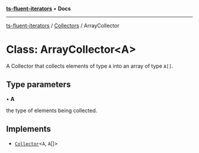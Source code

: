 [**ts-fluent-iterators**](../../../README.md) • **Docs**

---

[ts-fluent-iterators](../../../README.md) / [Collectors](../README.md) / ArrayCollector

# Class: ArrayCollector\<A\>

A Collector that collects elements of type `A` into an array of type `A[]`.

## Type parameters

• **A**

the type of elements being collected.

## Implements

- [`Collector`](../interfaces/Collector.md)\<`A`, `A`[]\>
